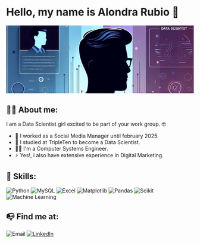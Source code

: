 

<!--
**alorubio/alorubio** is a ✨ _special_ ✨ repository because its `README.md` (this file) appears on your GitHub profile.

Here are some ideas to get you started:

- 🔭 I’m currently working on ...
- 🌱 I’m currently learning ...
- 👯 I’m looking to collaborate on ...
- 🤔 I’m looking for help with ...
- 💬 Ask me about ...
- 📫 How to reach me: ...
- 😄 Pronouns: ...
- ⚡ Fun fact: ...
-->

# Hello, my name is Alondra Rubio 👋
![image](https://github.com/ianxportillo/ianxportillo/blob/main/_b094160e-d4f4-40e7-9b72-d3ecb8dd8a42.jpeg)

## 👨‍💻 About me:

I am a Data Scientist girl excited to be part of your work group. 🤓

- 👀 I worked as a Social Media Manager until february 2025.
- 🦾 I studied at TripleTen to become a Data Scientist.
- 👨‍🎓 I'm a Computer Systems Engineer.
- ⚡ Yes!, i also have extensive experience in Digital Marketing.

## 🔧 Skills:

![Python](https://img.shields.io/badge/Python-4B8BBE?style=for-the-badge&logo=python&logoColor=white&labelColor=101010)
![MySQL](https://img.shields.io/badge/MySQL-00758F?style=for-the-badge&logo=mysql&logoColor=white&labelColor=101010)
![Excel](https://img.shields.io/badge/Excel-1D6F42?style=for-the-badge&logo=microsoftexcel&logoColor=white&labelColor=101010)
![Matplotlib](https://img.shields.io/badge/Matplotlib-FFBA01?style=for-the-badge&logo=powerbi&logoColor=white&labelColor=101010)
![Pandas](https://img.shields.io/badge/Pandas-0078D7?style=for-the-badge&logo=pandas&logoColor=white&labelColor=101010)
![Scikit](https://img.shields.io/badge/SciKit-FFD700?style=for-the-badge&logo=scikitlearn&logoColor=white&labelColor=101010)
![Machine Learning](https://img.shields.io/badge/Machine_Learning-1D6F42?style=for-the-badge&logo=microsoftexcel&logoColor=white&labelColor=101010)

## 📭 Find me at:

![Email](https://img.shields.io/badge/Email-ar_lark@hotmail.com-572364?style=for-the-badge&logo=email&logoColor=white&labelColor=101010)
[![LinkedIn](https://img.shields.io/badge/LinkedIn-Alondra_Rubio_Ramirez-0078D7?style=for-the-badge&logo=linkedin&logoColor=white&labelColor=101010)](linkedin.com/in/alondra-rubio-ramirez)
